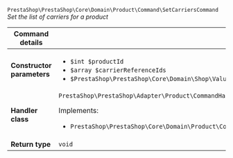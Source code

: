 `PrestaShop\PrestaShop\Core\Domain\Product\Command\SetCarriersCommand`
_Set the list of carriers for a product_

| Command details            |    |
| -------------------------- | -- |
| **Constructor parameters** | <ul> <li>`$int $productId`</li>  <li>`$array $carrierReferenceIds`</li>  <li>`$PrestaShop\PrestaShop\Core\Domain\Shop\ValueObject\ShopConstraint $shopConstraint`</li> </ul> |
| **Handler class**          | `PrestaShop\PrestaShop\Adapter\Product\CommandHandler\SetCarriersHandler`  <p> Implements: </p> <ul>  <li>`PrestaShop\PrestaShop\Core\Domain\Product\CommandHandler\SetCarriersHandlerInterface`</li>  |
| **Return type** |  `void`  |

